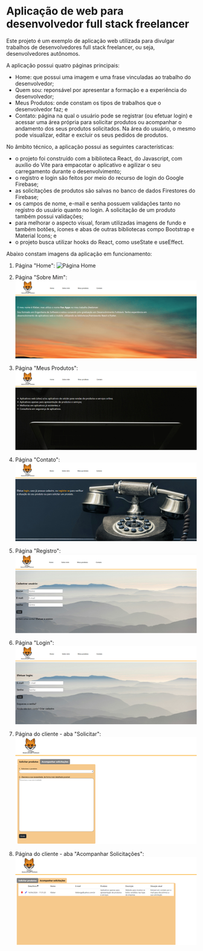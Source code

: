 # Aplicação de web para desenvolvedor full stack freelancer

Este projeto é um exemplo de aplicação web utilizada para divulgar trabalhos de desenvolvedores full stack freelancer, ou seja, desenvolvedores autônomos.

A aplicação possui quatro páginas principais:

- Home: que possui uma imagem e uma frase vinculadas ao trabalho do desenvolvedor;
- Quem sou: reponsável por apresentar a formação e a experiência do desenvolvedor;
- Meus Produtos: onde constam os tipos de trabalhos que o desenvolvedor faz; e
- Contato: página na qual o usuário pode se registrar (ou efetuar login) e acessar uma área própria para solicitar produtos ou acompanhar o andamento dos seus produtos solicitados. Na área do usuário, o mesmo pode visualizar, editar e excluir os seus pedidos de produtos.

No âmbito técnico, a aplicação possui as seguintes características:
- o projeto foi construído com a biblioteca React, do Javascript, com auxílio do Vite para empacotar o aplicativo e agilizar o seu carregamento durante o desenvolvimento;
- o registro e login são feitos por meio do recurso de login do Google Firebase;
- as solicitações de produtos são salvas no banco de dados Firestores do Firebase;
- os campos de nome, e-mail e senha possuem validações tanto no registro do usuário quanto no login. A solicitação de um produto também possui validações;
- para melhorar o aspecto visual, foram utilizadas imagens de fundo e também botões, ícones e abas de outras bibliotecas compo Bootstrap e Material Icons; e
- o projeto busca utilizar hooks do React, como useState e useEffect.

Abaixo constam imagens da aplicação em funcionamento:

1. Página "Home":
![Página Home](images/imagem_home.png)


2. Página "Sobre Mim":
![Página Sobre Mim](imagem_sobreMim.png)


3. Página "Meus Produtos":
![Página Meus Produtos](imagem_MeusProd.png)


4. Página "Contato":
![Página Contato](imagem_Contato.png)


5. Página "Registro":
![Página Registro](imagem_Registro.png)


6. Página "Login":
![Página Login](imagem_Login.png)


7. Página do cliente - aba "Solicitar":
![Página do Cliente1](imagem_Solicitar.png)


8. Página do cliente - aba "Acompanhar Solicitações":
![Página do Cliente2](imagem_Acompanhar.png)